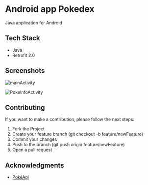 # Android app Pokedex 

Java application for Android

## Tech Stack

- Java
- Retrofit 2.0

## Screenshots

![mainActivity](https://user-images.githubusercontent.com/79825499/123153209-a8267000-d422-11eb-90e3-be09c484a064.jpg) 

![PokeInfoActivity](https://user-images.githubusercontent.com/79825499/123153535-005d7200-d423-11eb-84ac-eab95f970155.jpg)

## Contributing

If you want to make a contribution, please follow the next steps:

1. Fork the Project
2. Create your feature branch (git checkout -b feature/newFeature)
3. Commit your changes
4. Push to the branch (git push origin feature/newFeature)
5. Open a pull request

## Acknowledgments

- [PokéApi](https://pokeapi.co/ "PokéApi")
